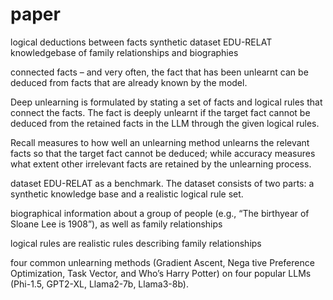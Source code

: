 # paper

logical deductions between facts
synthetic dataset EDU-RELAT
knowledgebase of family relationships and biographies

connected facts – and very often, the fact that has been unlearnt can be deduced from facts that are already known by the model.

Deep unlearning is formulated by stating a set of facts and logical rules that connect the facts. The fact is deeply unlearnt if the target fact cannot be deduced from the retained facts in the LLM through the given logical rules.

Recall measures to how well an unlearning method unlearns the relevant facts so
that the target fact cannot be deduced; while accuracy measures what extent other irrelevant facts
are retained by the unlearning process.

dataset EDU-RELAT
as a benchmark. The dataset consists of two parts: a synthetic knowledge base and a realistic
logical rule set.

biographical information about a group of people
(e.g., “The birthyear of Sloane Lee is 1908”), as well as family relationships

logical rules are realistic rules describing family relationships

four common unlearning methods (Gradient Ascent, Nega
tive
Preference Optimization, Task Vector, and Who’s Harry Potter) on four popular LLMs (Phi-1.5,
GPT2-XL, Llama2-7b, Llama3-8b).



